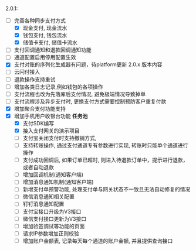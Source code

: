 2.0.1:
- [ ] 完善各种同步支付方式
  - [x] 现金支付, 现金流水
  - [x] 钱包支付, 钱包流水
  - [x] 储值卡支付, 储值卡流水
- [ ] 支付回调通知和退款回调通知功能
- [ ] 通道配置启用停用配置生效
- [x] 支付对账的序列化生成器有问题，待platform更新
  2.0.x 版本内容
- [ ] 云闪付接入
- [ ] 退款操作支持重试
- [ ] 增加各类日志记录,例如钱包的各项操作
- [ ] 支付流程也改为先落库后支付情况, 避免极端情况导致掉单
- [ ] 支付流程涉及异步支付时, 更换支付方式需要控制预防客户重复付款
- [x] 增加聚合支付功能支持
- [x] 增加手机用户收银台功能
**任务池**
  - [x] 支付SDK编写
  - [x] 接入支付网关的演示项目
  - [ ] 支付宝关闭支付时支持撤销方式,
  - [ ] 支持转账操作, 通过支付通道专有参数进行实现, 转账时只能单个通道进行操作
  - [ ] 支付成功回调后, 如果订单已超时, 则进入待退款订单中，提示进行退款，或者自动退款
  - [ ] 增加回调机制(通知客户端)
  - [ ] 增加消息通知机制(通知客户端)
  - [ ] 新增支付单预警功能, 处理支付单与网关状态不一致且无法自动修复的情况
  - [ ] 微信消息通知相关配置
  - [ ] 钉钉消息通知配置
  - [ ] 支付宝接口升级为V3接口
  - [ ] 微信支付接口更新为V3接口
  - [ ] 增加验签调试等功能的页面
  - [ ] 请求IP参数增加正则校验
  - [ ] 增加账户金额表, 记录每天每个通道的账户金额, 并且提供查询接口
